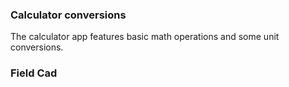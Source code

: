 ### **Calculator conversions**
The calculator app features basic math operations and some unit conversions.  
### **Field Cad**
